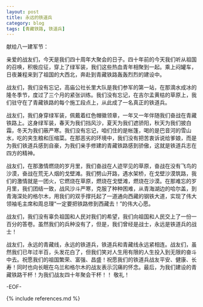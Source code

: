 ```yaml
---
layout: post
title: 永远的铁道兵
category: blog
tags: [青藏铁路, 铁道兵]
---
```


献给八一建军节：


亲爱的战友们，今天是我们四十周年大聚会的日子。四十年前的今天我们听从祖国的召唤，积极应征，穿上了绿军装，我们这些热血青年相聚到一起。乘上闷罐车，日夜兼程来到了祖国的大西北，奔赴到青藏铁路轰轰烈烈的建设中。

战友们，我们没有忘记，高庙公社长里大队是我们参军的第一站，在那滴水成冰的隆冬季节，度过了三个月的紧张训练。我们没有忘记，在吉尔孟黄枯的草原上，我们驻守在了青藏铁路的每个施工段点上，从此成了一名真正的铁道兵。

战友们，我们身穿绿军装，佩戴着红色帽徽领章，一年又一年伴随我们奋战在青藏铁路上。这身绿军装，春天为我们挡风沙，夏天为我们遮骄阳，秋天为我们披白霜，冬天为我们蔽严寒。我们没有忘记，咱们住的是帐篷，喝的是巴音河的雪山水，吃的夹生粮和压缩菜。在那恶劣的环境中，我们没有把苦衷诉说给爹娘，而是为我们铁道兵感到自豪，为我们亲手修建的青藏铁路感到骄傲，这就是铁道兵志在四方的精神。

战友们，在那激情燃烧的岁月里，我们奋战在人迹罕见的草原，奋战在没有飞鸟的沙漠，奋战在荒无人烟的戈壁滩。我们劈山开路，遇水架桥，在戈壁沙漠筑路，我们的激情就是一团火，它燃烧在草原，燃烧在戈壁滩，燃烧在沙漠。在那难忘的岁月里，我们团结一致，战风沙斗严寒，克服了种种困难，从青海湖边的哈尔盖，到青海深处的格尔木，用我们的双手撑托起了一道通向西藏的钢铁大道，实现了伟大领袖毛主席和周总理“一定要把铁路修到西藏去！”的伟大心愿。

战友们，我们没有辜负祖国和人民对我们的希望，我们向祖国和人民交上了一份一百分的答卷。虽然我们的兵种没有了，但是，我们曾经是战士，永远是铁道兵的战士！

战友们，永远的青藏线，永远的铁道兵，铁道兵和青藏线永远紧相连。战友们，虽然我们已年过半百，头发花白了，但我们笑对人生用有限的人生投入到无限的奋斗中去。祝愿我们的祖国繁荣、富强、昌盛！祝愿我们的铁道兵战友平安、健康、长寿！同时也向长眠在乌兰和格尔木的战友表示沉痛的怀念。最后，为我们建设的青藏铁路干杯！为我们战友四十年聚会干杯！！ 敬礼！

-EOF-

{% include references.md %}
